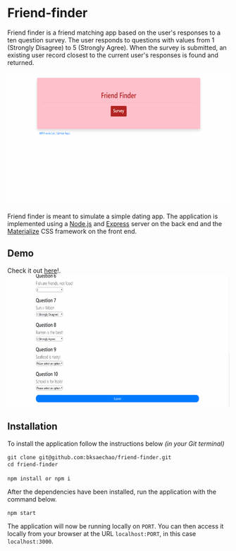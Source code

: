 # Friend-finder

Friend finder is a friend matching app based on the user's responses to a ten question survey. The user responds to questions with values from 1 (Strongly Disagree) to 5 (Strongly Agree). When the survey is submitted, an existing user record closest to the current user's responses is found and returned.

<img src="app/public/assets/images/friendFinder.gif" alt="ffGif" height="300" width="600">


Friend finder is meant to simulate a simple dating app. The application is implemented using a [Node.js](https://nodejs.org/en/) and [Express](https://expressjs.com/) server on the back end and the [Materialize](http://materializecss.com/) CSS framework on the front end.

## Demo
	
Check it out [here](https://dashboard.heroku.com/apps/serene-castle-23522)!.
<br>
<img src="app/public/assets/images/friendMatch.gif" alt="matchGif" height="300" width="600">
## Installation

To install the application follow the instructions below *(in your Git terminal)*

	git clone git@github.com:bksaechao/friend-finder.git
	cd friend-finder

	npm install or npm i
	
After the dependencies have been installed, run the application with the command below.

	npm start
	
The application will now be running locally on `PORT`. You can then access it locally from your browser at the URL `localhost:PORT`, in this case `localhost:3000`.
